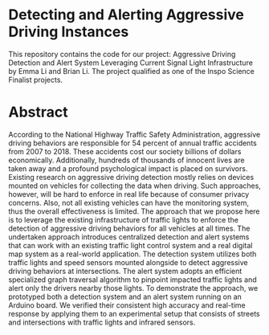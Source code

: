 # Detecting and Alerting Aggressive Driving Instances

This repository contains the code for our project: Aggressive Driving Detection and Alert System Leveraging Current Signal Light Infrastructure by Emma Li and Brian Li. The project qualified as one of the Inspo Science Finalist projects.

# Abstract

According to the National Highway Traffic Safety Administration, aggressive driving behaviors are responsible for 54 percent of annual traffic accidents from 2007 to 2018. These accidents cost our society billions of dollars economically. Additionally, hundreds of thousands of innocent lives are taken away and a profound psychological impact is placed on survivors. Existing research on aggressive driving detection mostly relies on devices mounted on vehicles for collecting the data when driving. Such approaches, however, will be hard to enforce in real life because of consumer privacy concerns. Also, not all existing vehicles can have the monitoring system, thus the overall effectiveness is limited. The approach that we propose here is to leverage the existing infrastructure of traffic lights to enforce the detection of aggressive driving behaviors for all vehicles at all times. The undertaken approach introduces centralized detection and alert systems that can work with an existing traffic light control system and a real digital map system as a real-world application. The detection system utilizes both traffic lights and speed sensors mounted alongside to detect aggressive driving behaviors at intersections. The alert system adopts an efficient specialized graph traversal algorithm to pinpoint impacted traffic lights and alert only the drivers nearby those lights. To demonstrate the approach, we prototyped both a detection system and an alert system running on an Arduino board. We verified their consistent high accuracy and real-time response by applying them to an experimental setup that consists of streets and intersections with traffic lights and infrared sensors. 



